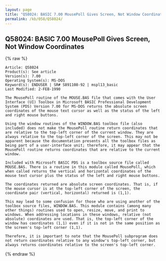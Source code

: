 ```yaml
---
layout: page
title: "Q58024: BASIC 7.00 MousePoll Gives Screen, Not Window Coordinates"
permalink: /kb/058/Q58024/
---
```


## Q58024: BASIC 7.00 MousePoll Gives Screen, Not Window Coordinates

{% raw %}

	Article: Q58024
	Product(s): See article
	Version(s): 7.00
	Operating System(s): MS-DOS
	Keyword(s): ENDUSER | SR# S891108-92 | mspl13_basic
	Last Modified: 2-FEB-1990
	
	The MousePoll routine of the MOUSE.BAS file that comes with the User
	Interface (UI) Toolbox in Microsoft BASIC Professional Development
	System (PDS) Version 7.00 for MS-DOS returns the absolute screen
	coordinates of the mouse text cursor as well as the status of the left
	and right mouse buttons.
	
	Using the window routines of the WINDOW.BAS toolbox file (also
	included) does not make the MousePoll routine return coordinates that
	are relative to the top-left corner of the current window. They are
	always relative to the top-left corner of the screen. This may not be
	apparent because the documentation presents all the toolbox files as
	being part of a user-interface unit; therefore, it may appear that the
	MousePoll routine returns coordinates that are relative to the current
	window.
	
	Included with Microsoft BASIC PDS is a toolbox source file called
	MOUSE.BAS. There is a routine in this module called MousePoll, which
	when called returns the vertical and horizontal coordinates of the
	mouse text cursor plus the status of the left and right mouse buttons.
	
	The coordinates returned are absolute screen coordinates. That is, if
	the mouse cursor is at the top-left corner of the screen, the
	coordinate pair (vertical, horizontal) returned is (1,1).
	
	This may lead to some confusion for those who are using another of the
	toolbox source files, WINDOW.BAS. This module contains (among many
	other things) routines used to open, resize, move, and print to
	windows. When addressing locations in these windows, relative (not
	absolute) coordinates are used. That is, the top-left corner of the
	window has coordinates (1,1) even if it is not in the same position as
	the screen's top-left corner (1,1).
	
	Therefore, it is important to note that the MousePoll subprogram does
	not return coordinates relative to any window's top-left corner, but
	always returns coordinates relative to the screen's top-left corner.

{% endraw %}
